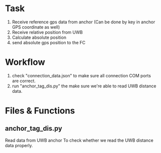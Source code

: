 # Task 
1. Receive reference gps data from anchor (Can be done by key in anchor GPS coordinate as well)
2. Receive relative position from UWB
3. Calculate absolute position
4. send absolute gps position to the FC

# Workflow
1. check "connection_data.json" to make sure all connection COM ports are correct.
2. run "anchor_tag_dis.py" the make sure we're able to read UWB distance data.
# Files & Functions
## anchor_tag_dis.py
Read data from UWB anchor
To check whether we read the 
UWB distance data properly.
